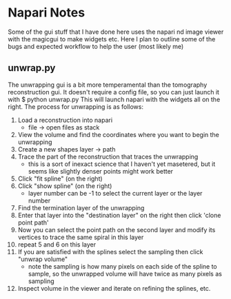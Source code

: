 # Napari Notes

Some of the gui stuff that I have done here uses the napari nd image viewer
with the magicgui to make widgets etc. Here I plan to outline some of the bugs
and expected workflow to help the user (most likely me)

## unwrap.py

The unwrapping gui is a bit more temperamental than the tomography
reconstruction gui. It doesn't require a config file, so you can just launch it
with
    $ python unwrap.py
This will launch napari with the widgets all on the right. 
The process for unwrapping is as follows:
1. Load a reconstruction into napari
    - file -> open files as stack
2. View the volume and find the coordinates where you want to begin the
   unwrapping
3. Create a new shapes layer  $\rightarrow$ path
4. Trace the part of the reconstruction that traces the unwrapping
    - this is a sort of inexact science that I haven't yet masetered, but it
      seems like slightly denser points might work better
5. Click "fit spline" (on the right)
6. Click "show spline" (on the right)
    - layer number can be -1 to select the current layer or the layer number
7. Find the termination layer of the unwrapping
8. Enter that layer into the "destination layer" on the right then click 'clone
   point path'
9. Now you can select the point path on the second layer and modify its
   vertices to trace the same spiral in this layer
10. repeat 5 and 6 on this layer
11. If you are satisfied with the splines select the sampling then click
    "unwrap volume"
    - note the sampling is how many pixels on each side of the spline to
      sample, so the unwrapped volume will have twice as many pixels as
      sampling
12. Inspect volume in the viewer and iterate on refining the splines, etc.
